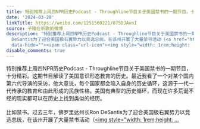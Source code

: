 ```yaml
---
title: 特别推荐上周四NPR历史Podcast - Throughline节目关于美国禁书的一期节目，十分精彩。这期节目解读了美国意识形态教育的历史。最近我看了一个对某个国内第六代导...
date: '2024-03-28'
linkTitle: https://weibo.com/1251560221/O75DJAvnI
source: 子陵在听歌的微博
description: '特别推荐上周四NPR历史Podcast - Throughline节目关于美国禁书的一期节目，十分精彩。这期节目解读了美国意识形态教育的历史。最近我看了一个对某个国内第六代导演的采访，他大意说，每个国家都会陷入自身的历史循环，这源于一代一代传承的教育和由此形成的民族性格。美国有典型的历史循环，而现在许多荒诞不经的现实都可以在历史上找到类似的经历。<br><br>比如禁书。过去三年，佛罗里达州长Ron
  DeSantis为了迎合美国极右翼势力以竞选总统，在该州开展了大量禁书活动（<a href="https://weibo.com/1251560221/4978786718454262"
  data-hide=""><span class="url-icon"><img style="width: 1rem;height: ...'
disable_comments: true
---
```

特别推荐上周四NPR历史Podcast - Throughline节目关于美国禁书的一期节目，十分精彩。这期节目解读了美国意识形态教育的历史。最近我看了一个对某个国内第六代导演的采访，他大意说，每个国家都会陷入自身的历史循环，这源于一代一代传承的教育和由此形成的民族性格。美国有典型的历史循环，而现在许多荒诞不经的现实都可以在历史上找到类似的经历。<br><br>比如禁书。过去三年，佛罗里达州长Ron DeSantis为了迎合美国极右翼势力以竞选总统，在该州开展了大量禁书活动（<a href="https://weibo.com/1251560221/4978786718454262" data-hide=""><span class="url-icon"><img style="width: 1rem;height: ...